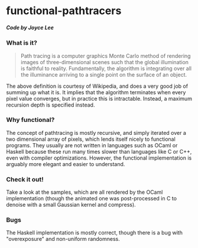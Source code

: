 # functional-pathtracers
##### Code by Joyce Lee

### What is it?
> Path tracing is a computer graphics Monte Carlo method of rendering images of three-dimensional scenes such that the global illumination is faithful to reality. Fundamentally, the algorithm is integrating over all the illuminance arriving to a single point on the surface of an object.

The above definition is courtesy of Wikipedia, and does a very good job of summing up what it is. It implies that the algorithm terminates when every pixel value converges, but in practice this is intractable. Instead, a maximum recursion depth is specified instead.

### Why functional?
The concept of pathtracing is mostly recursive, and simply iterated over a two dimensional array of pixels, which lends itself nicely to functional programs. They usually are not written in languages such as OCaml or Haskell because these run many times slower than languages like C or C++, even with compiler optimizations. However, the functional implementation is arguably more elegant and easier to understand.

### Check it out!
Take a look at the samples, which are all rendered by the OCaml implementation (though the animated one was post-processed in C to denoise with a small Gaussian kernel and compress).

### Bugs
The Haskell implementation is mostly correct, though there is a bug with "overexposure" and non-uniform randomness.